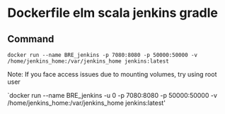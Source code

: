 # Dockerfile elm scala jenkins gradle

## Command

`docker run --name BRE_jenkins -p 7080:8080 -p 50000:50000 -v /home/jenkins_home:/var/jenkins_home jenkins:latest`

Note: If you face access issues due to mounting volumes, try using root user

`docker run --name BRE_jenkins -u 0 -p 7080:8080 -p 50000:50000 -v /home/jenkins_home:/var/jenkins_home jenkins:latest'
